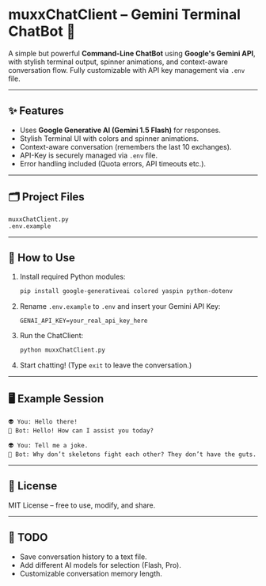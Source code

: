 # muxxChatClient – Gemini Terminal ChatBot 🤖

A simple but powerful **Command-Line ChatBot** using **Google's Gemini API**, with stylish terminal output, spinner animations, and context-aware conversation flow. Fully customizable with API key management via `.env` file.

---

## ✨ Features
- Uses **Google Generative AI (Gemini 1.5 Flash)** for responses.
- Stylish Terminal UI with colors and spinner animations.
- Context-aware conversation (remembers the last 10 exchanges).
- API-Key is securely managed via `.env` file.
- Error handling included (Quota errors, API timeouts etc.).

---

## 🗂️ Project Files
```
muxxChatClient.py
.env.example
```

---

## 🚀 How to Use
1. Install required Python modules:
   ```bash
   pip install google-generativeai colored yaspin python-dotenv
   ```

2. Rename `.env.example` to `.env` and insert your Gemini API Key:
   ```env
   GENAI_API_KEY=your_real_api_key_here
   ```

3. Run the ChatClient:
   ```bash
   python muxxChatClient.py
   ```

4. Start chatting! (Type `exit` to leave the conversation.)

---

## 🖥️ Example Session
```
👽 You: Hello there!
🤖 Bot: Hello! How can I assist you today?

👽 You: Tell me a joke.
🤖 Bot: Why don’t skeletons fight each other? They don’t have the guts.
```

---

## 📖 License
MIT License – free to use, modify, and share.

---

## 🧰 TODO
- Save conversation history to a text file.
- Add different AI models for selection (Flash, Pro).
- Customizable conversation memory length.
